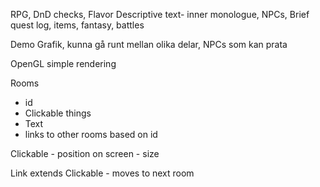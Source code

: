 RPG, DnD checks, Flavor Descriptive text- inner monologue, NPCs, Brief quest log, items, fantasy, battles

Demo
Grafik, kunna gå runt mellan olika delar, NPCs som kan prata

OpenGL simple rendering

Rooms
 - id
 - Clickable things
 - Text
 - links to other rooms based on id

Clickable
    - position on screen
    - size

Link extends Clickable
    - moves to next room


